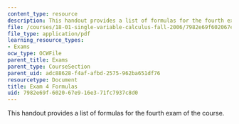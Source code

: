 ```yaml
---
content_type: resource
description: This handout provides a list of formulas for the fourth exam of the course.
file: /courses/18-01-single-variable-calculus-fall-2006/7982e69f602067e916e371fc7937c8d0_exm4formulasheet.pdf
file_type: application/pdf
learning_resource_types:
- Exams
ocw_type: OCWFile
parent_title: Exams
parent_type: CourseSection
parent_uid: adc88628-f4af-afbd-2575-962ba651df76
resourcetype: Document
title: Exam 4 Formulas
uid: 7982e69f-6020-67e9-16e3-71fc7937c8d0
---
```

This handout provides a list of formulas for the fourth exam of the course.

